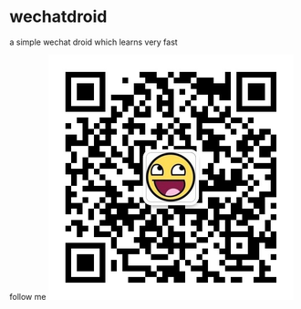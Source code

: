 wechatdroid
===========

a simple wechat droid which learns very fast

follow me
![微信ID:little_buaa](/images/little_buaa.jpg)